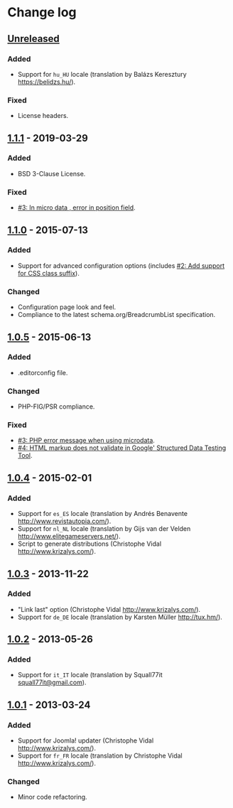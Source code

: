 Change log
==========

[Unreleased][unreleased]
------------------------

### Added
- Support for `hu_HU` locale (translation by Balázs Keresztury
<https://belidzs.hu/>).

### Fixed
- License headers.

[1.1.1] - 2019-03-29
--------------------

### Added
- BSD 3-Clause License.

### Fixed
- [#3: In micro data , error in position field][github-issue-3].

[1.1.0] - 2015-07-13
--------------------

### Added
- Support for advanced configuration options (includes [#2: Add support for CSS
class suffix][bitbucket-issue-2]).

### Changed
- Configuration page look and feel.
- Compliance to the latest schema.org/BreadcrumbList specification.

[1.0.5] - 2015-06-13
--------------------
### Added
- .editorconfig file.

### Changed
- PHP-FIG/PSR compliance.

### Fixed
- [#3: PHP error message when using microdata][bitbucket-issue-3].
- [#4: HTML markup does not validate in Google' Structured Data Testing
Tool][bitbucket-issue-4].

[1.0.4] - 2015-02-01
--------------------
### Added
- Support for `es_ES` locale (translation by Andrés Benavente
<http://www.revistautopia.com/>).
- Support for `nl_NL` locale (translation by Gijs van der Velden
<http://www.elitegameservers.net/>).
- Script to generate distributions (Christophe Vidal
<http://www.krizalys.com/>).

[1.0.3] - 2013-11-22
--------------------
### Added
- "Link last" option (Christophe Vidal <http://www.krizalys.com/>).
- Support for `de_DE` locale (translation by Karsten Müller <http://tux.hm/>).

[1.0.2] - 2013-05-26
--------------------
### Added
- Support for `it_IT` locale (translation by Squall77it
<squall77it@gmail.com>).

[1.0.1] - 2013-03-24
--------------------
### Added
- Support for Joomla! updater (Christophe Vidal <http://www.krizalys.com/>).
- Support for `fr_FR` locale (translation by Christophe Vidal
<http://www.krizalys.com/>).

### Changed
- Minor code refactoring.

[unreleased]:        https://github.com/krizalys/breadcrumbs/compare/1.1.1...HEAD
[1.1.1]:             https://github.com/krizalys/breadcrumbs/compare/1.1.0...1.1.1
[1.1.0]:             https://github.com/krizalys/breadcrumbs/compare/1.0.5...1.1.0
[1.0.5]:             https://github.com/krizalys/breadcrumbs/compare/1.0.4...1.0.5
[1.0.4]:             https://github.com/krizalys/breadcrumbs/compare/1.0.3...1.0.4
[1.0.3]:             https://github.com/krizalys/breadcrumbs/compare/1.0.2...1.0.3
[1.0.2]:             https://github.com/krizalys/breadcrumbs/compare/1.0.1...1.0.2
[1.0.1]:             https://github.com/krizalys/breadcrumbs/compare/1.0.0...1.0.1
[bitbucket-issue-2]: https://bitbucket.org/krizalys/breadcrumbs/issue/2/add-support-for-css-class-suffix
[bitbucket-issue-3]: https://bitbucket.org/krizalys/breadcrumbs/issue/3/php-error-message-when-using-microdata
[bitbucket-issue-4]: https://bitbucket.org/krizalys/breadcrumbs/issue/4/html-markup-does-not-validate-in-google
[github-issue-3]:    https://github.com/krizalys/breadcrumbs/issues/3
